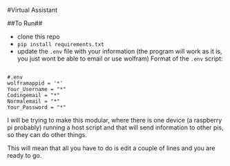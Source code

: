 #Virtual Assistant

##To Run##

- clone this repo
- ```pip install requirements.txt```
- update the ```.env``` file with your information (the program will work as it is, you just wont be able to email or use wolfram)
Format of the ```.env``` script:

```

#.env
wolframappid = '*'
Your_Username = "*"
Codingemail = "*"
Normalemail = "*"
Your_Password = "*"

```


I will be trying to make this modular,  where there is one device (a raspberry pi probably) running a host script and that will send information to other pis, so they can do other things.

This will mean that all you have to do is edit a couple of lines and you are ready to go.
